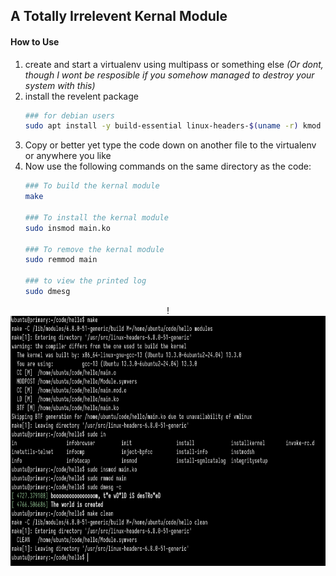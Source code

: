## A Totally Irrelevent Kernal Module

#### How to Use
1. create and start a virtualenv using multipass or something else *(Or dont, though I wont be resposible if you somehow managed to destroy your system with this)*
2. install the revelent package 
    ```bash
    ### for debian users
    sudo apt install -y build-essential linux-headers-$(uname -r) kmod
    ```
3. Copy or better yet type the code down on another file to the virtualenv or anywhere you like
4. Now use the following commands on the same directory as the code:
     ```bash   
    ### To build the kernal module
    make                        

    ### To install the kernal module
    sudo insmod main.ko         

    ### To remove the kernal module
    sudo remmod main             

    ### to view the printed log
    sudo dmesg                  
    ```
<div style="text-align: center;">
!<img src="./image.png" height=400px align=center><img>
</div>



